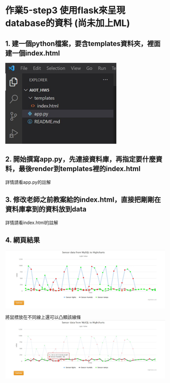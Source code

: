 # 作業5-step3 使用flask來呈現database的資料 (尚未加上ML)

## 1.	建一個python檔案，要含templates資料夾，裡面建一個index.html
<img src="step3_1.jpg" alt="aiot" width="350"/>

## 2.	開始撰寫app.py，先連接資料庫，再指定要什麼資料，最後render到templates裡的index.html
詳情請看app.py的註解

## 3.	修改老師之前教案給的index.html，直接把剛剛在資料庫拿到的資料放到data
詳情請看index.html的註解

## 4. 網頁結果
<img src="step3_2.jpg" alt="aiot" width="700"/>

將鼠標放在不同線上還可以凸顯該線條\
<img src="step3_3.jpg" alt="aiot" width="700"/>

